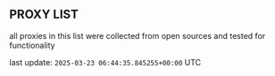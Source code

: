 ## PROXY LIST

all proxies in this list were collected from open sources and tested for functionality

last update: `2025-03-23 06:44:35.845255+00:00` UTC